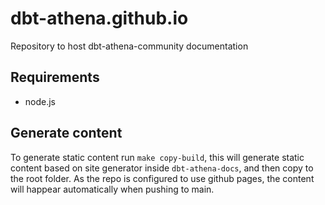 # dbt-athena.github.io
Repository to host dbt-athena-community documentation

## Requirements
* node.js

## Generate content
To generate static content run `make copy-build`, this will generate static content based on site generator inside  `dbt-athena-docs`, and then copy to the root folder.
As the repo is configured to use github pages, the content will happear automatically when pushing to main.
